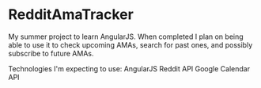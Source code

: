 RedditAmaTracker
================

My summer project to learn AngularJS. When completed I plan on being able to use it to check upcoming AMAs, search for past ones, and possibly subscribe to future AMAs. 

Technologies I'm expecting to use:
AngularJS
Reddit API
Google Calendar API



